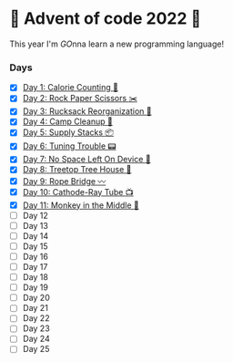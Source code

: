 # :christmas_tree: Advent of code 2022 :christmas_tree:	

This year I'm *GO*nna learn a new programming language!

### Days
- [x] [Day 1: Calorie Counting :cookie:](https://github.com/ggapac/advent-of-code-2022/tree/main/day01) 
- [x] [Day 2: Rock Paper Scissors :scissors:](https://github.com/ggapac/advent-of-code-2022/tree/main/day02) 
- [x] [Day 3: Rucksack Reorganization :school_satchel:](https://github.com/ggapac/advent-of-code-2022/tree/main/day03)
- [x] [Day 4: Camp Cleanup :broom:](https://github.com/ggapac/advent-of-code-2022/tree/main/day04)
- [x] [Day 5: Supply Stacks :package:](https://github.com/ggapac/advent-of-code-2022/tree/main/day05)
- [x] [Day 6: Tuning Trouble :pager:](https://github.com/ggapac/advent-of-code-2022/tree/main/day06)
- [x] [Day 7: No Space Left On Device :floppy_disk:](https://github.com/ggapac/advent-of-code-2022/tree/main/day07)
- [x] [Day 8: Treetop Tree House :house_with_garden:](https://github.com/ggapac/advent-of-code-2022/tree/main/day08)
- [x] [Day 9: Rope Bridge :wavy_dash:](https://github.com/ggapac/advent-of-code-2022/tree/main/day09)
- [x] [Day 10: Cathode-Ray Tube :tv:](https://github.com/ggapac/advent-of-code-2022/tree/main/day10)
- [x] [Day 11: Monkey in the Middle :speak_no_evil:](https://github.com/ggapac/advent-of-code-2022/tree/main/day11)
- [ ] Day 12
- [ ] Day 13
- [ ] Day 14
- [ ] Day 15
- [ ] Day 16
- [ ] Day 17
- [ ] Day 18
- [ ] Day 19
- [ ] Day 20
- [ ] Day 21
- [ ] Day 22
- [ ] Day 23
- [ ] Day 24
- [ ] Day 25
